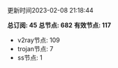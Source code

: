 更新时间2023-02-08 21:18:44

**总订阅: 45**
**总节点: 682**
**有效节点: 117**
- v2ray节点: 109
- trojan节点: 7
- ss节点: 1
